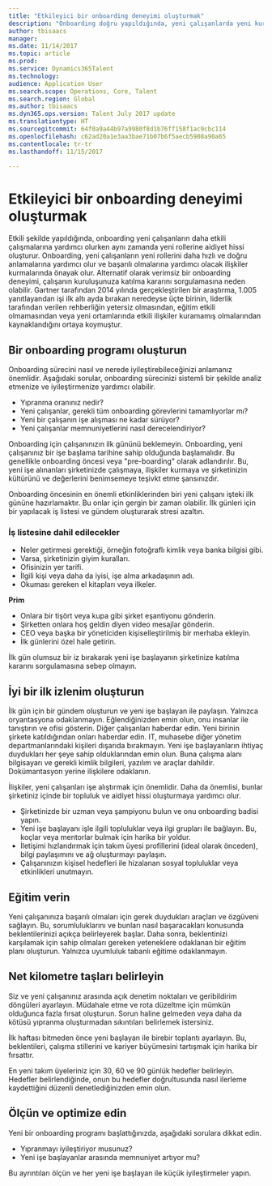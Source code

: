 ```yaml
---
title: "Etkileyici bir onboarding deneyimi oluşturmak"
description: "Onboarding doğru yapıldığında, yeni çalışanlarda yeni kuruluşlarına ait oldukları hissini oluşturur."
author: tbisaacs
manager: 
ms.date: 11/14/2017
ms.topic: article
ms.prod: 
ms.service: Dynamics365Talent
ms.technology: 
audience: Application User
ms.search.scope: Operations, Core, Talent
ms.search.region: Global
ms.author: tbisaacs
ms.dyn365.ops.version: Talent July 2017 update
ms.translationtype: HT
ms.sourcegitcommit: 64f0a9a44b97a9980f8d1b76ff158f1ac9cbc114
ms.openlocfilehash: c62ad20a1e3aa3bae71b07b6f5aecb5908a90a65
ms.contentlocale: tr-tr
ms.lasthandoff: 11/15/2017

---
```


# <a name="create-an-engaging-onboarding-experience"></a>Etkileyici bir onboarding deneyimi oluşturmak

Etkili şekilde yapıldığında, onboarding yeni çalışanların daha etkili çalışmalarına yardımcı olurken aynı zamanda yeni rollerine aidiyet hissi oluşturur. Onboarding, yeni çalışanların yeni rollerini daha hızlı ve doğru anlamalarına yardımcı olur ve başarılı olmalarına yardımcı olacak ilişkiler kurmalarında önayak olur. Alternatif olarak verimsiz bir onboarding deneyimi, çalışanın kuruluşunuza katılma kararını sorgulamasına neden olabilir. Gartner tarafından 2014 yılında gerçekleştirilen bir araştırma, 1.005 yanıtlayandan işi ilk altı ayda bırakan neredeyse üçte birinin, liderlik tarafından verilen rehberliğin yetersiz olmasından, eğitim etkili olmamasından veya yeni ortamlarında etkili ilişkiler kuramamış olmalarından kaynaklandığını ortaya koymuştur.

## <a name="have-an-onboarding-program-in-place"></a>Bir onboarding programı oluşturun
Onboarding sürecini nasıl ve nerede iyileştirebileceğinizi anlamanız önemlidir. Aşağıdaki sorular, onboarding sürecinizi sistemli bir şekilde analiz etmenize ve iyileştirmenize yardımcı olabilir.

- Yıpranma oranınız nedir?
- Yeni çalışanlar, gerekli tüm onboarding görevlerini tamamlıyorlar mı?
- Yeni bir çalışanın işe alışması ne kadar sürüyor?
- Yeni çalışanlar memnuniyetlerini nasıl derecelendiriyor?

Onboarding için çalışanınızın ilk gününü beklemeyin. Onboarding, yeni çalışanınız bir işe başlama tarihine sahip olduğunda başlamalıdır. Bu genellikle onboarding öncesi veya "pre-boarding" olarak adlandırılır. Bu, yeni işe alınanları şirketinizde çalışmaya, ilişkiler kurmaya ve şirketinizin kültürünü ve değerlerini benimsemeye teşivkt etme şansınızdır.

Onboarding öncesinin en önemli etkinliklerinden biri yeni çalışanı işteki ilk gününe hazırlamaktır. Bu onlar için gergin bir zaman olabilir. İlk günleri için bir yapılacak iş listesi ve gündem oluşturarak stresi azaltın.

### <a name="what-to-include-in-a-checklist"></a>İş listesine dahil edilecekler

- Neler getirmesi gerektiği, örneğin fotoğraflı kimlik veya banka bilgisi gibi.
- Varsa, şirketinizin giyim kuralları.
- Ofisinizin yer tarifi.
- İlgili kişi veya daha da iyisi, işe alma arkadaşının adı.
- Okuması gereken el kitapları veya ilkeler.

**Prim**

- Onlara bir tişört veya kupa gibi şirket eşantiyonu gönderin.
- Şirketten onlara hoş geldin diyen video mesajlar gönderin.
- CEO veya başka bir yöneticiden kişiselleştirilmiş bir merhaba ekleyin.
- İlk günlerini özel hale getirin.

İlk gün olumsuz bir iz bırakarak yeni işe başlayanın şirketinize katılma kararını sorgulamasına sebep olmayın.

## <a name="create-a-good-first-impression"></a>İyi bir ilk izlenim oluşturun

İlk gün için bir gündem oluşturun ve yeni işe başlayan ile paylaşın. Yalnızca oryantasyona odaklanmayın. Eğlendiğinizden emin olun, onu insanlar ile tanıştırın ve ofisi gösterin. Diğer çalışanları haberdar edin. Yeni birinin şirkete katıldığından onları haberdar edin. IT, muhasebe diğer yönetim departmanlarındaki kişileri dışarıda bırakmayın. Yeni işe başlayanların ihtiyaç duydukları her şeye sahip olduklarından emin olun. Buna çalışma alanı bilgisayarı ve gerekli kimlik bilgileri, yazılım ve araçlar dahildir. Dokümantasyon yerine ilişkilere odaklanın.

İlişkiler, yeni çalışanları işe alıştırmak için önemlidir. Daha da önemlisi, bunlar şirketiniz içinde bir topluluk ve aidiyet hissi oluşturmaya yardımcı olur.

- Şirketinizde bir uzman veya şampiyonu bulun ve onu onboarding badisi yapın.
- Yeni işe başlayanı işle ilgili topluluklar veya ilgi grupları ile bağlayın. Bu, koçlar veya mentorlar bulmak için harika bir yoldur.
- İletişimi hızlandırmak için takım üyesi profillerini (ideal olarak önceden), bilgi paylaşımını ve ağ oluşturmayı paylaşın.
- Çalışanınızın kişisel hedefleri ile hizalanan sosyal topluluklar veya etkinlikleri unutmayın.

## <a name="provide-training"></a>Eğitim verin

Yeni çalışanınıza başarılı olmaları için gerek duydukları araçları ve özgüveni sağlayın. Bu, sorumluluklarını ve bunları nasıl başaracakları konusunda beklentilerinizi açıkça belirleyerek başlar. Daha sonra, beklentinizi karşılamak için sahip olmaları gereken yeteneklere odaklanan bir eğitim planı oluşturun. Yalnızca uyumluluk tabanlı eğitime odaklanmayın.

## <a name="set-clear-milestones"></a>Net kilometre taşları belirleyin

Siz ve yeni çalışanınız arasında açık denetim noktaları ve geribildirim döngüleri ayarlayın. Müdahale etme ve rota düzeltme için mümkün olduğunca fazla fırsat oluşturun. Sorun haline gelmeden veya daha da kötüsü yıpranma oluşturmadan sıkıntıları belirlemek istersiniz.

İlk haftası bitmeden önce yeni başlayan ile birebir toplantı ayarlayın. Bu, beklentileri, çalışma stillerini ve kariyer büyümesini tartışmak için harika bir fırsattır.

En yeni takım üyeleriniz için 30, 60 ve 90 günlük hedefler belirleyin. Hedefler belirlendiğinde, onun bu hedefler doğrultusunda nasıl ilerleme kaydettiğini düzenli denetlediğinizden emin olun.

## <a name="measure-and-optimize"></a>Ölçün ve optimize edin

Yeni bir onboarding programı başlattığınızda, aşağıdaki sorulara dikkat edin. 

- Yıpranmayı iyileştiriyor musunuz?
- Yeni işe başlayanlar arasında memnuniyet artıyor mu? 

Bu ayrıntıları ölçün ve her yeni işe başlayan ile küçük iyileştirmeler yapın.



